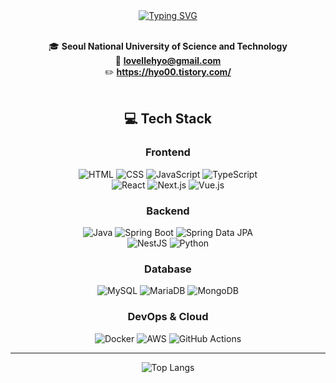 <div align="center">
<a href="https://git.io/typing-svg"><img src="https://readme-typing-svg.demolab.com?font=Russo+One&size=50&letterSpacing=0.1rem&pause=1000&color=000000&background=FEE7FF92&center=true&vCenter=true&width=500&height=100&lines=Hyo's+GitHub+%F0%9F%91%BE" alt="Typing SVG" /></a><br/><br/>

🎓 **Seoul National University of Science and Technology**  
📧 **lovellehyo@gmail.com**  
✏️ **https://hyo00.tistory.com/**  
<br/>
## 💻 Tech Stack

### **Frontend**  
![HTML](https://img.shields.io/badge/HTML5-E34F26?style=for-the-badge&logo=html5&logoColor=white) ![CSS](https://img.shields.io/badge/CSS3-1572B6?style=for-the-badge&logo=css3&logoColor=white) ![JavaScript](https://img.shields.io/badge/JavaScript-F7DF1E?style=for-the-badge&logo=JavaScript&logoColor=white) ![TypeScript](https://img.shields.io/badge/TypeScript-3178C6?style=for-the-badge&logo=TypeScript&logoColor=white)  
![React](https://img.shields.io/badge/React-61DAFB?style=for-the-badge&logo=react&logoColor=white) ![Next.js](https://img.shields.io/badge/Next.js-000000?style=for-the-badge&logo=nextdotjs&logoColor=white) ![Vue.js](https://img.shields.io/badge/Vue.js-4FC08D?style=for-the-badge&logo=Vue.js&logoColor=white)  

### **Backend**  
![Java](https://img.shields.io/badge/Java-007396?style=for-the-badge&logo=openjdk&logoColor=white) ![Spring Boot](https://img.shields.io/badge/Spring_Boot-6DB33F?style=for-the-badge&logo=spring-boot&logoColor=white) ![Spring Data JPA](https://img.shields.io/badge/Spring_Data_JPA-6DB33F?style=for-the-badge&logo=spring&logoColor=white)  
![NestJS](https://img.shields.io/badge/NestJS-E0234E?style=for-the-badge&logo=nestjs&logoColor=white) ![Python](https://img.shields.io/badge/Python-3776AB?style=for-the-badge&logo=python&logoColor=white)  

### **Database**  
![MySQL](https://img.shields.io/badge/MySQL-4479A1?style=for-the-badge&logo=mysql&logoColor=white) ![MariaDB](https://img.shields.io/badge/MariaDB-003545?style=for-the-badge&logo=mariadb&logoColor=white) ![MongoDB](https://img.shields.io/badge/MongoDB-47A248?style=for-the-badge&logo=mongodb&logoColor=white)  

### **DevOps & Cloud**  
![Docker](https://img.shields.io/badge/Docker-2496ED?style=for-the-badge&logo=docker&logoColor=white) ![AWS](https://img.shields.io/badge/AWS-232F3E?style=for-the-badge&logo=amazon-aws&logoColor=white) ![GitHub Actions](https://img.shields.io/badge/GitHub_Actions-2088FF?style=for-the-badge&logo=github-actions&logoColor=white)  

---
![Top Langs](https://github-readme-stats.vercel.app/api/top-langs/?username=hyoseonlim&layout=compact)
</div>

